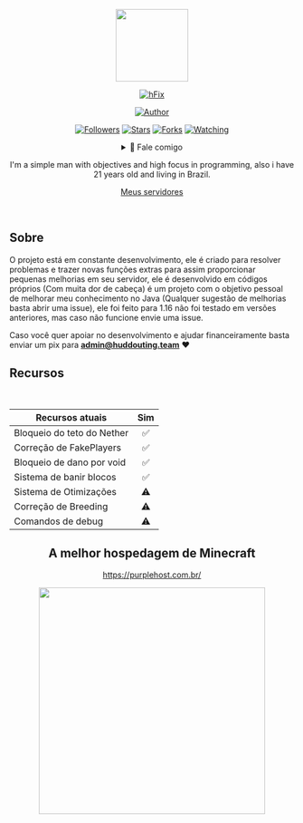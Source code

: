 <p align="center">
<img src="https://avatars.githubusercontent.com/u/66142507?v=4" width="128" height="128"/>
</p>
<p align="center">
<a href="#"><img title="hFix" src="https://img.shields.io/badge/hFix-green?colorA=%23ff0000&colorB=%23017e40&style=for-the-badge"></a>
</p>
<p align="center">
<a href="https://github.com/TheMartinfer22"><img title="Author" src="https://img.shields.io/badge/AUTHOR-TheMartinfer22-orange.svg?style=for-the-badge&logo=github"></a>
</p>
<p align="center">
<a href="https://github.com/TheMartinfer22/followers"><img title="Followers" src="https://img.shields.io/github/followers/TheMartinfer22?color=blue&style=flat-square"></a>
<a href="https://github.com/TheMartinfer22/hFix/stargazers/"><img title="Stars" src="https://img.shields.io/github/stars/TheMartinfer22/hFix?color=red&style=flat-square"></a>
<a href="https://github.com/TheMartinfer22/hFix/network/members"><img title="Forks" src="https://img.shields.io/github/forks/TheMartinfer22/hFix?color=red&style=flat-square"></a>
<a href="https://github.com/TheMartinfer22/hFix/watchers"><img title="Watching" src="https://img.shields.io/github/watchers/TheMartinfer22/hFix?label=Watchers&color=blue&style=flat-square"></a>
</p>
<div align="center">
<details>
 
 <p></p>
 <summary>🥟 Fale comigo</summary>
 
 **Discord**: Ｍａｒｔｉｎｆｅｒ２２ フラ#2169
 
 **E-mail**: admin@huddouting.team
 
</details>

I'm a simple man with objectives and high focus in programming, also i have 21 years old and living in Brazil.

<p></p>

<p align="center"><a href="https://discord.gg/FPQVqZZ" target="_blank">Meus servidores</a></p>
</div>

<br>

## Sobre

O projeto está em constante desenvolvimento, ele é criado para resolver problemas e trazer novas funções extras para assim proporcionar pequenas melhorias em seu servidor, ele é desenvolvido em códigos próprios (Com muita dor de cabeça) é um projeto com o objetivo pessoal de melhorar meu conhecimento no Java (Qualquer sugestão de melhorias basta abrir uma issue), ele foi feito para 1.16 não foi testado em versões anteriores, mas caso não funcione envie uma issue.

Caso você quer apoiar no desenvolvimento e ajudar financeiramente basta enviar um pix para **admin@huddouting.team** :heart:


## Recursos
<br>

| Recursos atuais |Sim|
|------|:---:
| Bloqueio do teto do Nether |✅|
| Correção de FakePlayers |✅|
| Bloqueio de dano por void |✅️|
| Sistema de banir blocos |✅️|
| Sistema de Otimizações |⚠️|
| Correção de Breeding |⚠️|
| Comandos de debug |⚠️|

<div align="center">

## A melhor hospedagem de Minecraft

https://purplehost.com.br/
</div>
<p align="center">
<img src="https://i.imgur.com/pVuTwkq.png width="400" height="400"/>

